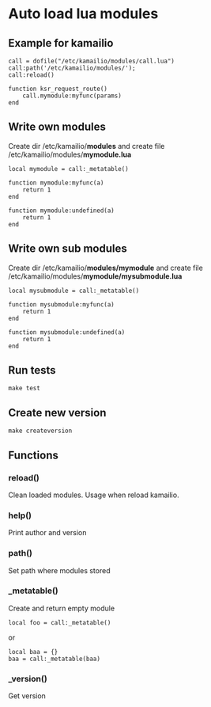 # Auto load lua modules
## Example for kamailio
```
call = dofile("/etc/kamailio/modules/call.lua")
call:path('/etc/kamailio/modules/');
call:reload()

function ksr_request_route()
    call.mymodule:myfunc(params)
end
```

## Write own modules
Create dir /etc/kamailio/**modules** and create file /etc/kamailio/modules/**mymodule.lua**
```
local mymodule = call:_metatable()

function mymodule:myfunc(a)
    return 1
end

function mymodule:undefined(a)
    return 1
end
```

## Write own sub modules
Create dir /etc/kamailio/**modules/mymodule** and create file /etc/kamailio/modules/**mymodule/mysubmodule.lua**
```
local mysubmodule = call:_metatable()

function mysubmodule:myfunc(a)
    return 1
end

function mysubmodule:undefined(a)
    return 1
end
```

## Run tests
```
make test
```

## Create new version
```
make createversion
```

## Functions
### reload()
Clean loaded modules. Usage when reload kamailio.

### help()
Print author and version

### path()
Set path where modules stored

### \_metatable()
Create and return empty module
```
local foo = call:_metatable()
```
or
```
local baa = {}
baa = call:_metatable(baa)
```

### \_version()
Get version
